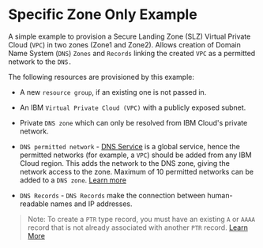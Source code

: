 # Specific Zone Only Example

A simple example to provision a Secure Landing Zone (SLZ) Virtual Private Cloud (`VPC`) in two zones (Zone1 and Zone2). Allows creation of Domain Name System (`DNS`) `Zones` and `Records` linking the created `VPC` as a permitted network to the `DNS.`

The following resources are provisioned by this example:

* A new `resource group`, if an existing one is not passed in.

* An IBM `Virtual Private Cloud (VPC)` with a publicly exposed subnet.

* Private `DNS zone` which can only be resolved from IBM Cloud's private network.

* `DNS permitted network` - [DNS Service](https://cloud.ibm.com/docs/dns-svcs/getting-started.html) is a global service, hence the permitted networks (for example, a `VPC`) should be added from any IBM Cloud region. This adds the network to the DNS zone, giving the network access to the zone. Maximum of 10 permitted networks can be added to a `DNS zone`. [Learn more](https://cloud.ibm.com/docs/dns-svcs?topic=dns-svcs-managing-permitted-networks&interface=ui)

* `DNS Records` - `DNS Records` make the connection between human-readable names and IP addresses.

> Note: To create a `PTR` type record, you must have an existing `A` or `AAAA` record that is not already associated with another `PTR` record. [Learn More](https://cloud.ibm.com/docs/dns-svcs?topic=dns-svcs-managing-dns-records&interface=ui#ptr-record)
